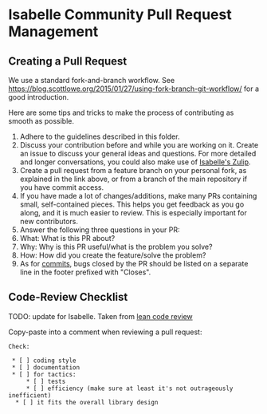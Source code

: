 # Isabelle Community Pull Request Management

## Creating a Pull Request

We use a standard fork-and-branch workflow. See
https://blog.scottlowe.org/2015/01/27/using-fork-branch-git-workflow/
for a good introduction.

Here are some tips and tricks to make the process of contributing as smooth as possible.

1. Adhere to the guidelines described in this folder.
2. Discuss your contribution before and while you are working on it.
Create an issue to discuss your general ideas and questions.
For more detailed and longer conversations, you could also make use of [Isabelle's Zulip](https://isabelle.zulipchat.com/).
3. Create a pull request from a feature branch on your personal fork,
   as explained in the link above, or from a branch of the main repository if you have commit access.
4. If you have made a lot of changes/additions, make many PRs containing small, self-contained
   pieces. This helps you get feedback as you go along, and it is much easier to review. This is
   especially important for new contributors.
5. Answer the following three questions in your PR:
  1. What: What is this PR about?
  2. Why: Why is this PR useful/what is the problem you solve?
  3. How: How did you create the feature/solve the problem?
6. As for [commits](commits.md), bugs closed by the PR should be listed on a separate line
in the footer prefixed with "Closes".

## Code-Review Checklist
TODO: update for Isabelle. Taken from [lean code review](https://github.com/leanprover-community/mathlib/blob/master/docs/contribute/code-review.md)

Copy-paste into a comment when reviewing a pull request:
```
Check:

 * [ ] coding style
 * [ ] documentation
 * [ ] for tactics:
     * [ ] tests
     * [ ] efficiency (make sure at least it's not outrageously inefficient)
  * [ ] it fits the overall library design
```

